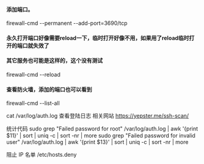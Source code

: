 #### 添加端口。

firewall-cmd --permanent --add-port=3690/tcp

#### 永久打开端口好像需要reload一下，临时打开好像不用，如果用了reload临时打开的端口就失效了
#### 其它服务也可能是这样的，这个没有测试
firewall-cmd --reload

#### 查看防火墙，添加的端口也可以看到
firewall-cmd --list-all

cat /var/log/auth.log  查看登陆日志 相关网站 https://yepster.me/ssh-scan/

统计代码 sudo grep "Failed password for root" /var/log/auth.log | awk '{print $11}' | sort | uniq -c | sort -nr | more
sudo grep "Failed password for invalid user" /var/log/auth.log | awk '{print $13}' | sort | uniq -c | sort -nr | more

阻止 IP 名单 /etc/hosts.deny


